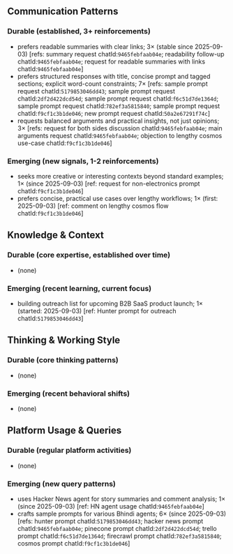 ## Communication Patterns
### Durable (established, 3+ reinforcements)
- prefers readable summaries with clear links; 3× (stable since 2025-09-03) [refs: summary request chatId:`9465febfaab04e`; readability follow-up chatId:`9465febfaab04e`; request for readable summaries with links chatId:`9465febfaab04e`]
- prefers structured responses with title, concise prompt and tagged sections; explicit word-count constraints; 7× [refs: sample prompt request chatId:`5179853046dd43`; sample prompt request chatId:`2df2d422dcd54d`; sample prompt request chatId:`f6c51d7de1364d`; sample prompt request chatId:`782ef3a5815840`; sample prompt request chatId:`f9cf1c3b1de046`; new prompt request chatId:`50a2e67291f74c`]
- requests balanced arguments and practical insights, not just opinions; 3× [refs: request for both sides discussion chatId:`9465febfaab04e`; main arguments request chatId:`9465febfaab04e`; objection to lengthy cosmos use-case chatId:`f9cf1c3b1de046`]

### Emerging (new signals, 1-2 reinforcements)
- seeks more creative or interesting contexts beyond standard examples; 1× (since 2025-09-03) [ref: request for non-electronics prompt chatId:`f9cf1c3b1de046`]
- prefers concise, practical use cases over lengthy workflows; 1× (first: 2025-09-03) [ref: comment on lengthy cosmos flow chatId:`f9cf1c3b1de046`]

## Knowledge & Context
### Durable (core expertise, established over time)
- (none)

### Emerging (recent learning, current focus)
- building outreach list for upcoming B2B SaaS product launch; 1× (started: 2025-09-03) [ref: Hunter prompt for outreach chatId:`5179853046dd43`]

## Thinking & Working Style
### Durable (core thinking patterns)
- (none)

### Emerging (recent behavioral shifts)
- (none)

## Platform Usage & Queries
### Durable (regular platform activities)
- (none)

### Emerging (new query patterns)
- uses Hacker News agent for story summaries and comment analysis; 1× (since 2025-09-03) [ref: HN agent usage chatId:`9465febfaab04e`]
- crafts sample prompts for various Bhindi agents; 6× (since 2025-09-03) [refs: hunter prompt chatId:`5179853046dd43`; hacker news prompt chatId:`9465febfaab04e`; pinecone prompt chatId:`2df2d422dcd54d`; trello prompt chatId:`f6c51d7de1364d`; firecrawl prompt chatId:`782ef3a5815840`; cosmos prompt chatId:`f9cf1c3b1de046`]